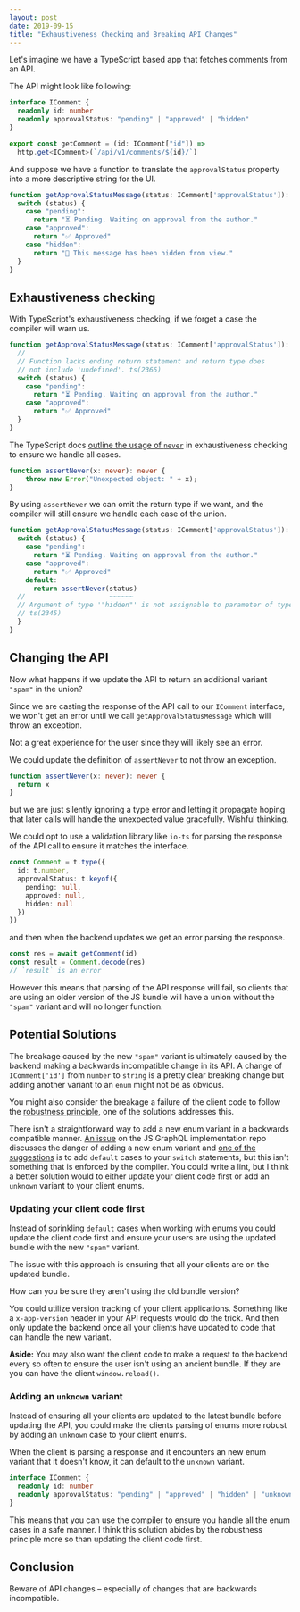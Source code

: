 ```yaml
---
layout: post
date: 2019-09-15
title: "Exhaustiveness Checking and Breaking API Changes"
---
```


Let's imagine we have a TypeScript based app that fetches comments from an API.

The API might look like following:

```typescript
interface IComment {
  readonly id: number
  readonly approvalStatus: "pending" | "approved" | "hidden"
}

export const getComment = (id: IComment["id"]) =>
  http.get<IComment>(`/api/v1/comments/${id}/`)
```

And suppose we have a function to translate the `approvalStatus` property
into a more descriptive string for the UI.

```typescript
function getApprovalStatusMessage(status: IComment['approvalStatus']): string {
  switch (status) {
    case "pending":
      return "⏳ Pending. Waiting on approval from the author."
    case "approved":
      return "✅ Approved"
    case "hidden":
      return "🤫 This message has been hidden from view."
  }
}
```

## Exhaustiveness checking

With TypeScript's exhaustiveness checking, if we forget a case the compiler will warn us.


```typescript
function getApprovalStatusMessage(status: IComment['approvalStatus']): string {
  //                                                                   ~~~~~~
  // Function lacks ending return statement and return type does
  // not include 'undefined'. ts(2366)
  switch (status) {
    case "pending":
      return "⏳ Pending. Waiting on approval from the author."
    case "approved":
      return "✅ Approved"
  }
}
```

The TypeScript docs [outline the usage of
`never`](https://www.typescriptlang.org/docs/handbook/advanced-types.html#exhaustiveness-checking)
in exhaustiveness checking to ensure we handle all cases.

```typescript
function assertNever(x: never): never {
    throw new Error("Unexpected object: " + x);
}
```

By using `assertNever` we can omit the return type if we want, and the
compiler will still ensure we handle each case of the union.

```typescript
function getApprovalStatusMessage(status: IComment['approvalStatus']): string {
  switch (status) {
    case "pending":
      return "⏳ Pending. Waiting on approval from the author."
    case "approved":
      return "✅ Approved"
    default:
      return assertNever(status)
  //                     ~~~~~~
  // Argument of type '"hidden"' is not assignable to parameter of type 'never'.
  // ts(2345)
  }
}
```

## Changing the API

Now what happens if we update the API to return an additional variant
`"spam"` in the union?

Since we are casting the response of the API call to our `IComment`
interface, we won't get an error until we call `getApprovalStatusMessage`
which will throw an exception.

Not a great experience for the user since they will likely see an error.

We could update the definition of `assertNever` to not throw an exception.

```typescript
function assertNever(x: never): never {
  return x
}
```

but we are just silently ignoring a type error and letting it propagate
hoping that later calls will handle the unexpected value gracefully. Wishful
thinking.

We could opt to use a validation library like `io-ts` for parsing the
response of the API call to ensure it matches the interface.


```typescript
const Comment = t.type({
  id: t.number,
  approvalStatus: t.keyof({
    pending: null,
    approved: null,
    hidden: null
  })
})
```

and then when the backend updates we get an error parsing the response.

```typescript
const res = await getComment(id)
const result = Comment.decode(res)
// `result` is an error
```

However this means that parsing of the API response will fail, so clients
that are using an older version of the JS bundle will have a union without
the `"spam"` variant and will no longer function.

## Potential Solutions

The breakage caused by the new `"spam"` variant is ultimately caused by the
backend making a backwards incompatible change in its API. A change of
`IComment['id']` from `number` to `string` is a pretty clear breaking change
but adding another variant to an `enum` might not be as obvious.

You might also consider the breakage a failure of the client code to follow the
[robustness principle](https://en.wikipedia.org/wiki/Robustness_principle),
one of the solutions addresses this.

There isn't a straightforward way to add a new enum variant in a backwards
compatible manner.
[An issue](https://github.com/graphql/graphql-js/issues/968) on the JS GraphQL implementation repo discusses the danger of
adding a new enum variant and [one of the suggestions](https://github.com/graphql/graphql-js/issues/968#issuecomment-317834310) is to add `default`
cases to your `switch` statements, but this isn't something that is enforced by the
compiler. You could write a lint, but I think a better solution would to
either update your client code first or add an `unknown` variant to your
client enums.

### Updating your client code first

Instead of sprinkling `default` cases when working with enums you could
update the client code first and ensure your users are using the updated
bundle with the new `"spam"` variant.

The issue with this approach is ensuring that all your clients are on the updated bundle.

How can you be sure they aren't using the old bundle version?

You could utilize version tracking of your client applications. Something like a
`x-app-version` header in your API requests would do the trick. And then
only update the backend once all your clients have updated to code that can
handle the new variant.

**Aside:** You may also want the client code to make a request to the backend every so
often to ensure the user isn't using an ancient bundle. If they are you can
have the client `window.reload()`.

### Adding an `unknown` variant

Instead of ensuring all your clients are updated to the latest bundle before
updating the API, you could make the clients parsing of enums more robust
by adding an `unknown` case to your client enums.

When the client is parsing a response and it encounters an new enum variant
that it doesn't know, it can default to the `unknown` variant.

```typescript
interface IComment {
  readonly id: number
  readonly approvalStatus: "pending" | "approved" | "hidden" | "unknown"
}
```

This means that you can use the compiler to ensure you handle all the enum
cases in a safe manner. I think this solution abides by the robustness
principle more so than updating the client code first.

## Conclusion

Beware of API changes – especially of changes that are backwards incompatible.
